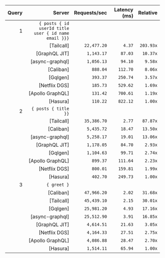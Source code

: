 <!-- PERFORMANCE_RESULTS_START -->

| Query | Server | Requests/sec | Latency (ms) | Relative |
|-------:|--------:|--------------:|--------------:|---------:|
| 1 | `{ posts { id userId title user { id name email }}}` |
|| [Tailcall] | `22,477.20` | `4.37` | `203.93x` |
|| [GraphQL JIT] | `1,143.17` | `87.03` | `10.37x` |
|| [async-graphql] | `1,056.13` | `94.10` | `9.58x` |
|| [Caliban] | `888.04` | `112.70` | `8.06x` |
|| [Gqlgen] | `393.37` | `250.74` | `3.57x` |
|| [Netflix DGS] | `185.73` | `529.62` | `1.69x` |
|| [Apollo GraphQL] | `131.42` | `700.61` | `1.19x` |
|| [Hasura] | `110.22` | `822.12` | `1.00x` |
| 2 | `{ posts { title }}` |
|| [Tailcall] | `35,386.70` | `2.77` | `87.87x` |
|| [Caliban] | `5,435.72` | `18.47` | `13.50x` |
|| [async-graphql] | `5,258.17` | `19.01` | `13.06x` |
|| [GraphQL JIT] | `1,178.05` | `84.70` | `2.93x` |
|| [Gqlgen] | `1,104.63` | `99.71` | `2.74x` |
|| [Apollo GraphQL] | `899.37` | `111.64` | `2.23x` |
|| [Netflix DGS] | `800.01` | `159.81` | `1.99x` |
|| [Hasura] | `402.70` | `249.73` | `1.00x` |
| 3 | `{ greet }` |
|| [Caliban] | `47,966.20` | `2.02` | `31.68x` |
|| [Tailcall] | `45,439.10` | `2.15` | `30.01x` |
|| [Gqlgen] | `25,981.20` | `4.93` | `17.16x` |
|| [async-graphql] | `25,512.90` | `3.91` | `16.85x` |
|| [GraphQL JIT] | `4,614.51` | `21.63` | `3.05x` |
|| [Netflix DGS] | `4,164.33` | `27.51` | `2.75x` |
|| [Apollo GraphQL] | `4,086.88` | `28.47` | `2.70x` |
|| [Hasura] | `1,514.11` | `65.94` | `1.00x` |

<!-- PERFORMANCE_RESULTS_END -->
